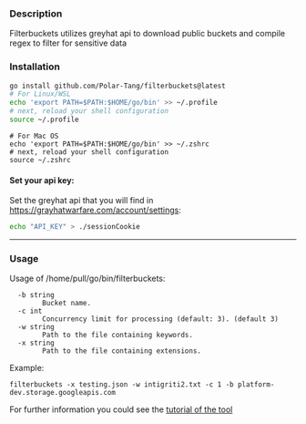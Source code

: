 ### Description

Filterbuckets utilizes greyhat api to download public buckets and compile regex to filter for sensitive data

### Installation

   ```sh
   go install github.com/Polar-Tang/filterbuckets@latest
   # For Linux/WSL
   echo 'export PATH=$PATH:$HOME/go/bin' >> ~/.profile
   # next, reload your shell configuration
   source ~/.profile
   ```

   ```
   # For Mac OS
   echo 'export PATH=$PATH:$HOME/go/bin' >> ~/.zshrc
   # next, reload your shell configuration
   source ~/.zshrc
   ```
 
 #### Set your api key:
   Set the greyhat api that you will find in https://grayhatwarfare.com/account/settings:
   ```bash
   echo "API_KEY" > ./sessionCookie
   ```

---

### Usage
Usage of /home/pull/go/bin/filterbuckets:
```
  -b string
        Bucket name.
  -c int
        Concurrency limit for processing (default: 3). (default 3)
  -w string
        Path to the file containing keywords.
  -x string
        Path to the file containing extensions.
```

Example:
```
filterbuckets -x testing.json -w intigriti2.txt -c 1 -b platform-dev.storage.googleapis.com
```

For further information you could see the [tutorial of the tool](https://www.youtube.com/watch?v=dTYtrbLA61s&t=102s)
